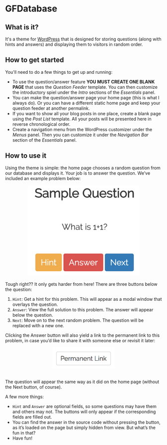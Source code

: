 # GFDatabase

## What is it?

It's a theme for [WordPress](https://wordpress.org/) that is designed for storing questions (along with hints and answers) and displaying them to visitors in random order.

## How to get started

You'll need to do a few things to get up and running:

* To use the question/answer feature **YOU MUST CREATE ONE BLANK PAGE** that uses the *Question Feeder* template. You can then customize the introductory spiel under the *Intro* sections of the *Essentials* panel.
* You can make the question/answer page your home page (this is what I always do). Or you can have a different static home page and keep your question feeder at another permalink.
* If you want to show all your blog posts in one place, create a blank page using the *Post List* template. All your posts will be presented here in reverse chronological order.
* Create a navigation menu from the WordPress customizer under the *Menus* panel. Then you can customize it under the *Navigation Bar* section of the *Essentials* panel.

## How to use it

Using the theme is simple: the home page chooses a random question from our database and displays it. Your job is to answer the question. We’ve included an example problem below:

<div style="text-align:center;">
<img src="assets/images/example-1.png" alt="" style="max-width: 360px;margin:0 auto;"/>
</div>
<br>
Tough right?? It only gets harder from here! There are three buttons below the question:

1. `Hint`: Get a hint for this problem. This will appear as a modal window that overlays the question.
1. `Answer`: View the full solution to this problem. The answer will appear below the question.
1. `Next`: Move on to the next random problem. The question will be replaced with a new one.

Clicking the Answer button will also yield a link to the permanent link to this problem, in case you’d like to share it with someone else or revisit it later:
<br>
<div style="text-align:center;">
<img src="assets/images/example-2.png" alt="" style="max-width: 200px;margin:0 auto;"/>
</div>
<br>

The question will appear the same way as it did on the home page (without the Next button, of course).

A few more things:

* `Hint` and `Answer` are optional fields, so some questions may have them and others may not. The buttons will only appear if the corresponding fields are filled out.
* You can find the answer in the source code without pressing the button, as it’s loaded on the page but simply hidden from view. But what’s the fun in that?
* Have fun!